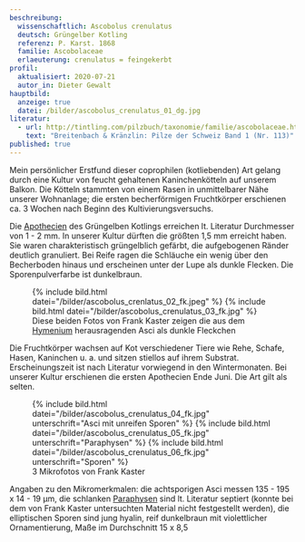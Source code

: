 ```yaml
---
beschreibung:
  wissenschaftlich: Ascobolus crenulatus
  deutsch: Grüngelber Kotling
  referenz: P. Karst. 1868
  familie: Ascobolaceae
  erlaeuterung: crenulatus = feingekerbt
profil:
  aktualisiert: 2020-07-21
  autor_in: Dieter Gewalt
hauptbild:
  anzeige: true
  datei: /bilder/ascobolus_crenulatus_01_dg.jpg
literatur:
  - url: http://tintling.com/pilzbuch/taxonomie/familie/ascobolaceae.html
    text: "Breitenbach & Kränzlin: Pilze der Schweiz Band 1 (Nr. 113)"
published: true
---
```

Mein persönlicher Erstfund dieser coprophilen (kotliebenden) Art gelang durch eine Kultur von feucht gehaltenen Kaninchenkötteln auf unserem Balkon. Die Kötteln stammten von einem Rasen in unmittelbarer Nähe unserer Wohnanlage; die ersten becherförmigen Fruchtkörper erschienen ca. 3 Wochen nach Beginn des Kultivierungsversuchs.

Die [Apothecien](Apothecien "Glossar") des Grüngelben Kotlings erreichen lt. Literatur Durchmesser von 1 - 2 mm. In unserer Kultur dürften die größten 1,5 mm erreicht haben. Sie waren charakteristisch grüngelblich gefärbt, die aufgebogenen Ränder deutlich granuliert. Bei Reife ragen die Schläuche ein wenig über den Becherboden hinaus und erscheinen unter der Lupe als dunkle Flecken. Die Sporenpulverfarbe ist dunkelbraun.

<figure class="standard">
  {% include bild.html datei="/bilder/ascobolus_crenlatus_02_fk.jpeg" %}
  {% include bild.html datei="/bilder/ascobolus_crenulatus_03_fk.jpg" %}
  <figcaption>Diese beiden Fotos von Frank Kaster zeigen die aus dem <a href="Hymenium" title="Glossar">Hymenium</a> herausragenden Asci als dunkle Fleckchen</figcaption>
</figure>

Die Fruchtkörper wachsen auf Kot verschiedener Tiere wie Rehe, Schafe, Hasen, Kaninchen u. a. und sitzen stiellos auf ihrem Substrat. Erscheinungszeit ist nach Literatur vorwiegend in den Wintermonaten. Bei unserer Kultur erschienen die ersten Apothecien Ende Juni. Die Art gilt als selten.

<figure class="klein">
  {% include bild.html datei="/bilder/ascobolus_crenulatus_04_fk.jpg" unterschrift="Asci mit unreifen Sporen" %}
  {% include bild.html datei="/bilder/ascobolus_crenulatus_05_fk.jpg" unterschrift="Paraphysen" %}
  {% include bild.html datei="/bilder/ascobolus_crenulatus_06_fk.jpg" unterschrift="Sporen" %}
  <figcaption>3 Mikrofotos von Frank Kaster</figcaption>
</figure>

Angaben zu den Mikromerkmalen: die achtsporigen Asci messen 135 - 195 x 14 - 19 µm, die schlanken [Paraphysen](Paraphyse "Glossar") sind lt. Literatur septiert (konnte bei dem von Frank Kaster untersuchten Material nicht festgestellt werden), die elliptischen Sporen sind jung hyalin, reif dunkelbraun mit violettlicher Ornamentierung, Maße im Durchschnitt 15 x 8,5
